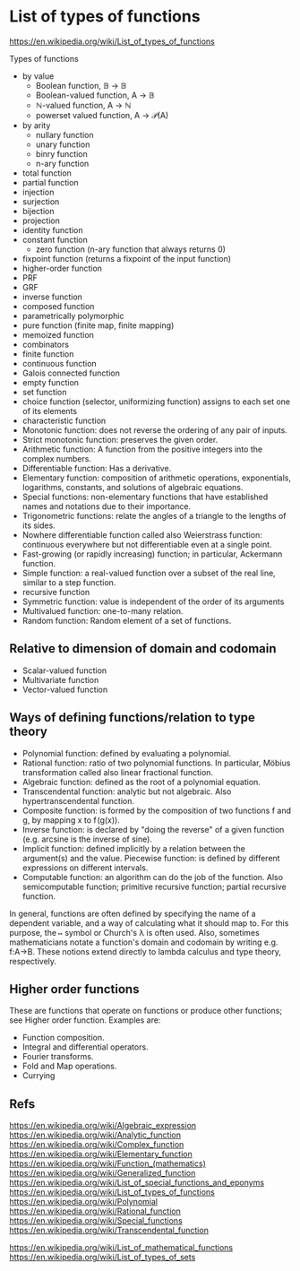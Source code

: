# List of types of functions

https://en.wikipedia.org/wiki/List_of_types_of_functions

Types of functions
- by value
  - Boolean function, 𝔹 → 𝔹
  - Boolean-valued function, A → 𝔹
  - ℕ-valued function, A → ℕ
  - powerset valued function, A → 𝒫(A)
- by arity
  - nullary function
  - unary function
  - binry function
  - n-ary function
- total function
- partial function
- injection
- surjection
- bijection
- projection
- identity function
- constant function
  - zero function (n-ary function that always returns 0)
- fixpoint function (returns a fixpoint of the input function)
- higher-order function
- PRF
- GRF
- inverse function
- composed function
- parametrically polymorphic
- pure function (finite map, finite mapping)
- memoized function
- combinators
- finite function
- continuous function
- Galois connected function
- empty function
- set function
- choice function (selector, uniformizing function) assigns to each set one of its elements
- characteristic function
- Monotonic function: does not reverse the ordering of any pair of inputs.
- Strict monotonic function: preserves the given order.
- Arithmetic function: A function from the positive integers into the complex numbers.
- Differentiable function: Has a derivative.
- Elementary function: composition of arithmetic operations, exponentials, logarithms, constants, and solutions of algebraic equations.
- Special functions: non-elementary functions that have established names and notations due to their importance.
- Trigonometric functions: relate the angles of a triangle to the lengths of its sides.
- Nowhere differentiable function called also Weierstrass function: continuous everywhere but not differentiable even at a single point.
- Fast-growing (or rapidly increasing) function; in particular, Ackermann function.
- Simple function: a real-valued function over a subset of the real line, similar to a step function.
- recursive function
- Symmetric function: value is independent of the order of its arguments
- Multivalued function: one-to-many relation.
- Random function: Random element of a set of functions.


## Relative to dimension of domain and codomain
- Scalar-valued function
- Multivariate function
- Vector-valued function

## Ways of defining functions/relation to type theory

- Polynomial function: defined by evaluating a polynomial.
- Rational function: ratio of two polynomial functions. In particular, Möbius transformation called also linear fractional function.
- Algebraic function: defined as the root of a polynomial equation.
- Transcendental function: analytic but not algebraic. Also hypertranscendental function.
- Composite function: is formed by the composition of two functions f and g, by mapping x to f (g(x)).
- Inverse function: is declared by "doing the reverse" of a given function (e.g. arcsine is the inverse of sine).
- Implicit function: defined implicitly by a relation between the argument(s) and the value.
Piecewise function: is defined by different expressions on different intervals.
- Computable function: an algorithm can do the job of the function. Also semicomputable function; primitive recursive function; partial recursive function.

In general, functions are often defined by specifying the name of a dependent variable, and a way of calculating what it should map to. For this purpose, the `↦` symbol or Church's λ is often used. Also, sometimes mathematicians notate a function's domain and codomain by writing e.g. f:A→B. These notions extend directly to lambda calculus and type theory, respectively.

## Higher order functions
These are functions that operate on functions or produce other functions; see Higher order function. Examples are:
- Function composition.
- Integral and differential operators.
- Fourier transforms.
- Fold and Map operations.
- Currying







## Refs

https://en.wikipedia.org/wiki/Algebraic_expression
https://en.wikipedia.org/wiki/Analytic_function
https://en.wikipedia.org/wiki/Complex_function
https://en.wikipedia.org/wiki/Elementary_function
https://en.wikipedia.org/wiki/Function_(mathematics)
https://en.wikipedia.org/wiki/Generalized_function
https://en.wikipedia.org/wiki/List_of_special_functions_and_eponyms
https://en.wikipedia.org/wiki/List_of_types_of_functions
https://en.wikipedia.org/wiki/Polynomial
https://en.wikipedia.org/wiki/Rational_function
https://en.wikipedia.org/wiki/Special_functions
https://en.wikipedia.org/wiki/Transcendental_function

https://en.wikipedia.org/wiki/List_of_mathematical_functions
https://en.wikipedia.org/wiki/List_of_types_of_sets
